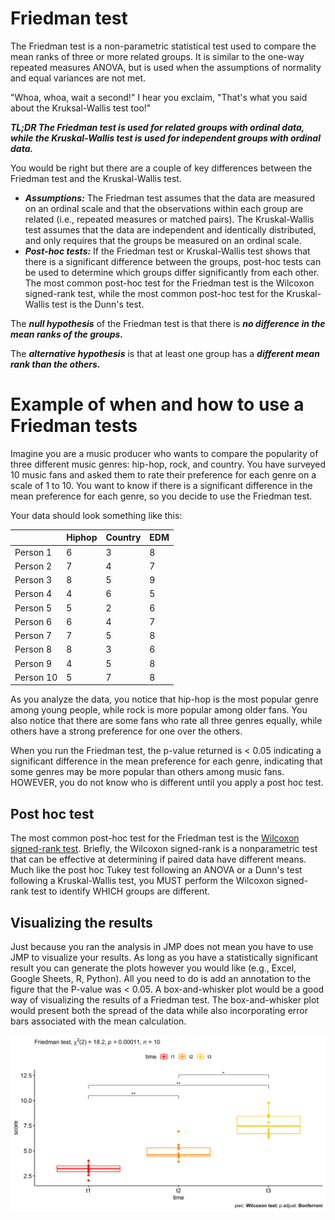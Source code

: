 # Friedman test

The Friedman test is a non-parametric statistical test used to compare the mean ranks of three or more related groups.
It is similar to the one-way repeated measures ANOVA, but is used when the assumptions of normality and equal variances are not met.

"Whoa, whoa, wait a second!" I hear you exclaim, "That's what you said about the Kruksal-Wallis test too!"

***TL;DR The Friedman test is used for related groups with ordinal data, while the Kruskal-Wallis test is used for independent groups with ordinal data.***

You would be right but there are a couple of key differences between the Friedman test and the Kruskal-Wallis test.
- ***Assumptions:*** The Friedman test assumes that the data are measured on an ordinal scale and that the observations within each group are related (i.e., repeated measures or matched pairs). The Kruskal-Wallis test assumes that the data are independent and identically distributed, and only requires that the groups be measured on an ordinal scale.
- ***Post-hoc tests:*** If the Friedman test or Kruskal-Wallis test shows that there is a significant difference between the groups, post-hoc tests can be used to determine which groups differ significantly from each other. The most common post-hoc test for the Friedman test is the Wilcoxon signed-rank test, while the most common post-hoc test for the Kruskal-Wallis test is the Dunn's test.

The ***null hypothesis*** of the Friedman test is that there is ***no difference in the mean ranks of the groups.***

The ***alternative hypothesis*** is that at least one group has a ***different mean rank than the others.***

# Example of when and how to use a Friedman tests

Imagine you are a music producer who wants to compare the popularity of three different music genres: hip-hop, rock, and country.
You have surveyed 10 music fans and asked them to rate their preference for each genre on a scale of 1 to 10.
You want to know if there is a significant difference in the mean preference for each genre, so you decide to use the Friedman test.

Your data should look something like this:

|           | Hiphop | Country | EDM |
|-----------|--------|---------|-----|
| Person 1  | 6      | 3       | 8   |
| Person 2  | 7      | 4       | 7   |
| Person 3  | 8      | 5       | 9   |
| Person 4  | 4      | 6       | 5   |
| Person 5  | 5      | 2       | 6   |
| Person 6  | 6      | 4       | 7   |
| Person 7  | 7      | 5       | 8   |
| Person 8  | 8      | 3       | 6   |
| Person 9  | 4      | 5       | 8   |
| Person 10 | 5      | 7       | 8   |

As you analyze the data, you notice that hip-hop is the most popular genre among young people, while rock is more popular among older fans.
You also notice that there are some fans who rate all three genres equally, while others have a strong preference for one over the others.

When you run the Friedman test, the p-value returned is < 0.05 indicating a significant difference in the mean preference for each genre, indicating that some genres may be more popular than others among music fans.
HOWEVER, you do not know who is different until you apply a post hoc test.

## Post hoc test

The most common post-hoc test for the Friedman test is the [Wilcoxon signed-rank test](../pages/wilcoxon.md).
Briefly, the Wilcoxon signed-rank is a nonparametric test that can be effective at determining if paired data have different means.
Much like the post hoc Tukey test following an ANOVA or a Dunn's test following a Kruskal-Wallis test, you MUST perform the Wilcoxon signed-rank test to identify WHICH groups are different.

## Visualizing the results

Just because you ran the analysis in JMP does not mean you have to use JMP to visualize your results.
As long as you have a statistically significant result you can generate the plots however you would like (e.g., Excel, Google Sheets, R, Python).
All you need to do is add an annotation to the figure that the P-value was < 0.05.
A box-and-whisker plot would be a good way of visualizing the results of a Friedman test.
The box-and-whisker plot would present both the spread of the data while also incorporating error bars associated with the mean calculation.

![](../pages/images/example_viz/viz_out/friedman.png)
